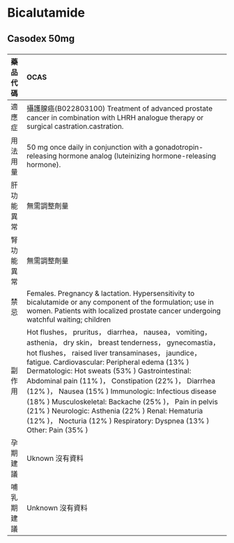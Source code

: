 # Bicalutamide

## Casodex 50mg

##### 

| 藥品代碼   | OCAS                                                                                                                                                                                                                                                                                                                                                                                                                                                                                                                                                                         |
|:-----------|:-----------------------------------------------------------------------------------------------------------------------------------------------------------------------------------------------------------------------------------------------------------------------------------------------------------------------------------------------------------------------------------------------------------------------------------------------------------------------------------------------------------------------------------------------------------------------------|
| 適應症     | 攝護腺癌(B022803100) Treatment of advanced prostate cancer in combination with LHRH analogue therapy or surgical castration.castration.                                                                                                                                                                                                                                                                                                                                                                                                                                      |
| 用法用量   | 50 mg once daily in conjunction with a gonadotropin-releasing hormone analog (luteinizing hormone-releasing hormone).                                                                                                                                                                                                                                                                                                                                                                                                                                                        |
| 肝功能異常 | 無需調整劑量                                                                                                                                                                                                                                                                                                                                                                                                                                                                                                                                                                 |
| 腎功能異常 | 無需調整劑量                                                                                                                                                                                                                                                                                                                                                                                                                                                                                                                                                                 |
| 禁忌       | Females. Pregnancy & lactation. Hypersensitivity to bicalutamide or any component of the formulation; use in women. Patients with localized prostate cancer undergoing watchful waiting; children                                                                                                                                                                                                                                                                                                                                                                            |
| 副作用     | Hot flushes， pruritus， diarrhea， nausea， vomiting， asthenia， dry skin， breast tenderness， gynecomastia， hot flushes， raised liver transaminases， jaundice， fatigue. Cardiovascular: Peripheral edema (13% ) Dermatologic: Hot sweats (53% ) Gastrointestinal: Abdominal pain (11% )， Constipation (22% )， Diarrhea (12% )， Nausea (15% ) Immunologic: Infectious disease (18% ) Musculoskeletal: Backache (25% )， Pain in pelvis (21% ) Neurologic: Asthenia (22% ) Renal: Hematuria (12% )， Nocturia (12% ) Respiratory: Dyspnea (13% ) Other: Pain (35% ) |
| 孕期建議   | Uknown 沒有資料                                                                                                                                                                                                                                                                                                                                                                                                                                                                                                                                                              |
| 哺乳期建議 | Unknown 沒有資料                                                                                                                                                                                                                                                                                                                                                                                                                                                                                                                                                             |

